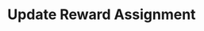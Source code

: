 ---
title: Update Reward Assignment
type: endpoint
category: 639ba2628407100061f5faac
slug: update-reward-assignment-1
parentDoc: 639ba2658407100061f5fab6
hidden: false
order: 33
---